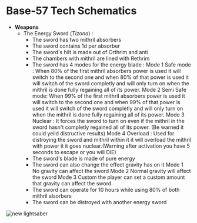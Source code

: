 # Base-57 Tech Schematics
+ **Weapons**
  - The Energy Sword (_Tizona_) :
      - The sword has two mithril absorbers
      - The sword contains 1d per absorber
      - The sword's hilt is made out of Orthrim and anti
      - The chambers with mithril are lined with Rethrim
      - The sword has 4 modes for the energy blade :
           Mode 1 Safe mode : When 80% of the first mithril absorbers power is used it will switch to the second one and when 80% of that power is used it will switch of the sword completly and will only turn on when the mithril is done 
        fully regaining all of its power.
           Mode 2 Semi Safe mode: When 99% of the first mithril absorbers power is used it will switch to the second one and when 99% of that power is used it will switch of the sword completly and will only turn on when the mithril is 
        done fully regaining all of its power.
          Mode 3 Nuclear : It forces the sword to turn on even if the mithril in the sword hasn't completly regained all of its power. (Be warned it could yeild distructive results)
          Mode 4 Overload : Used for distroying the sword and mithril within it it will overload the mithril with power it it goes nuclear.(Warning after activation you have 5 seconds to escape or you will DIE)
      - The sword's blade is made of pure energy
      - The sword can also change the effect gravity has on it
           Mode 1 No gravity can affect the sword
           Mode 2 Normal gravity will affect the sword
           Mode 3 Custom the player can set a custom amount that gravity can affect the sword.
      - The sword can operate for 10 hours while using 80% of both mithril alsorbers
      - The sword can be distroyed with another energy sword      
 >
 >
![new lightsaber](https://github.com/MC561/Base57_Tech_Schematics/assets/142889516/a24a09a1-2a2c-40a5-8b4c-99e74189627c)

 >
 >
